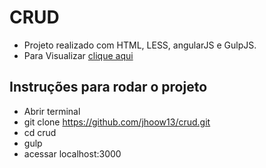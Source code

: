 # CRUD

- Projeto realizado com HTML, LESS, angularJS e GulpJS.
- Para Visualizar [clique aqui](https://jhoow13.github.io/crud/#/)

## Instruções para rodar o projeto

- Abrir terminal
- git clone https://github.com/jhoow13/crud.git
- cd crud
- gulp
- acessar localhost:3000
